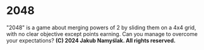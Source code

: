 # 2048
 "2048" is a game about merging powers of 2 by sliding them on a 4x4 grid, with no clear objective except points earning.  Can you manage to overcome your expectations?
 **(C) 2024 Jakub Namyślak. All rights reserved.**

